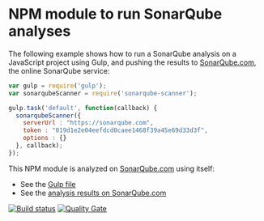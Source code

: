 # NPM module to run SonarQube analyses

The following example shows how to run a SonarQube analysis on a JavaScript
project using Gulp, and pushing the results to [SonarQube.com](https://sonarqube.com),
the online SonarQube service:

```javascript
var gulp = require('gulp');
var sonarqubeScanner = require('sonarqube-scanner');

gulp.task('default', function(callback) {
  sonarqubeScanner({
    serverUrl : "https://sonarqube.com",
    token : "019d1e2e04eefdcd0caee1468f39a45e69d33d3f",
    options : {}
  }, callback);
});
```

This NPM module is analyzed on [SonarQube.com](https://sonarqube.com) using
itself:
- See the [Gulp file](https://github.com/bellingard/sonar-scanner-npm/blob/master/gulpfile.js)
- See the [analysis results on SonarQube.com](https://sonarqube.com/dashboard?id=sonarqube-scanner)

[![Build status](https://travis-ci.org/bellingard/sonar-scanner-npm.svg?branch=master)](https://travis-ci.org/bellingard/sonar-scanner-npm) [![Quality Gate](https://sonarqube.com/api/badges/gate?key=sonarqube-scanner)](https://sonarqube.com/dashboard/index/sonarqube-scanner)
